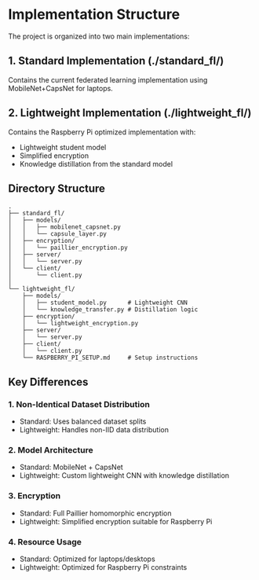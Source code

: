 # Implementation Structure

The project is organized into two main implementations:

## 1. Standard Implementation (./standard_fl/)
Contains the current federated learning implementation using MobileNet+CapsNet for laptops.

## 2. Lightweight Implementation (./lightweight_fl/)
Contains the Raspberry Pi optimized implementation with:
- Lightweight student model
- Simplified encryption
- Knowledge distillation from the standard model

## Directory Structure
```
.
├── standard_fl/
│   ├── models/
│   │   ├── mobilenet_capsnet.py
│   │   └── capsule_layer.py
│   ├── encryption/
│   │   └── paillier_encryption.py
│   ├── server/
│   │   └── server.py
│   └── client/
│       └── client.py
│
└── lightweight_fl/
    ├── models/
    │   ├── student_model.py      # Lightweight CNN
    │   └── knowledge_transfer.py # Distillation logic
    ├── encryption/
    │   └── lightweight_encryption.py
    ├── server/
    │   └── server.py
    ├── client/
    │   └── client.py
    └── RASPBERRY_PI_SETUP.md     # Setup instructions
```

## Key Differences

### 1. Non-Identical Dataset Distribution
- Standard: Uses balanced dataset splits
- Lightweight: Handles non-IID data distribution

### 2. Model Architecture
- Standard: MobileNet + CapsNet
- Lightweight: Custom lightweight CNN with knowledge distillation

### 3. Encryption
- Standard: Full Paillier homomorphic encryption
- Lightweight: Simplified encryption suitable for Raspberry Pi

### 4. Resource Usage
- Standard: Optimized for laptops/desktops
- Lightweight: Optimized for Raspberry Pi constraints
